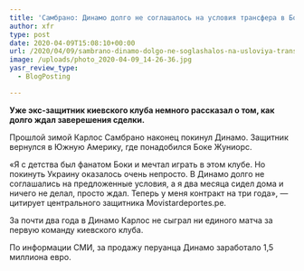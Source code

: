 ```yaml
---
title: 'Самбрано: Динамо долго не соглашалось на условия трансфера в Боку'
author: xfr
type: post
date: 2020-04-09T15:08:10+00:00
url: /2020/04/09/sambrano-dinamo-dolgo-ne-soglashalos-na-usloviya-transfera-v-boku/
image: /uploads/photo_2020-04-09_14-26-36.jpg
yasr_review_type:
  - BlogPosting

---
```

**Уже экс-защитник киевского клуба немного рассказал о том, как долго ждал заверешения сделки.**

Прошлой зимой Карлос Самбрано наконец покинул Динамо. Защитник вернулся в Южную Америку, где понадобился Боке Жуниорс.

«Я с детства был фанатом Боки и мечтал играть в этом клубе. Но покинуть Украину оказалось очень непросто. В Динамо долго не соглашались на предложенные условия, а я два месяца сидел дома и ничего не делал, просто ждал. Теперь у меня контракт на три года», &#8212; цитирует центрального защитника Movistardeportes.pe.

За почти два года в Динамо Карлос не сыграл ни единого матча за первую команду киевского клуба.

По информации СМИ, за продажу перуанца Динамо заработало 1,5 миллиона евро.